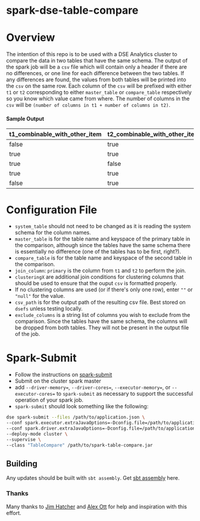 spark-dse-table-compare
====
# Overview
The intention of this repo is to be used with a DSE Analytics cluster to compare the data in two tables that have the same schema. 
The output of the spark job will be a `csv` file which will contain only a header if there are no differences, or one line for each difference between the two tables.
If any differences are found, the values from both tables will be printed into the `csv` on the same row.
Each column of the `csv` will be prefixed with either `t1` or `t2` corresponding to either `master_table` or `compare_table` respectively so you know which value came from where.
The number of columns in the `csv` will be `(number of columns in t1 + number of columns in t2)`.

#### Sample Output

|t1_combinable_with_other_item|t2_combinable_with_other_item|t1_country_code|t2_country_code|t1_item_id|t2_item_id|
|---                          |---                          |---            |---            |---       |---       |
|                        false|                         true|             US|             US|      1139|      1139|
|                         true|                         true|             US|             MX|      1133|      1133|
|                         true|                        false|             US|             US|      1135|      1135|
|                         true|                         true|             CA|             US|      1137|      1137|
|                        false|                         true|             US|             US|      1131|      1131|

# Configuration File
- `system_table` should not need to be changed as it is reading the system schema for the column names.
- `master_table` is for the table name and keyspace of the primary table in the comparison, although since the tables have the same schema there is essentially no difference (one of the tables has to be first, right?).
- `compare_table` is for the table name and keyspace of the second table in the comparison.
- `join_column`: `primary` is the column from `t1` and `t2` to perform the join.
- `clusteringX` are additional join conditions for clustering columns that should be used to ensure that the ouput `csv` is formatted properly.
- If no clustering columns are used (or if there's only one row), enter `""` or `"null"` for the value.
- `csv_path` is for the output path of the resulting csv file. Best stored on `dsefs` unless testing locally.
- `exclude_columns` is a string list of columns you wish to exclude from the comparison. Since the tables have the same schema, the columns will be dropped from both tables. They will not be present in the output file of the job.

# Spark-Submit
- Follow the instructions on [spark-submit](https://docs.datastax.com/en/dse/6.7/dse-dev/datastax_enterprise/tools/dse/dseSpark-submit.html)
- Submit on the cluster spark master
- add `--driver-memory=`, `--driver-cores=`, `--executor-memory=`, or `--executor-cores=` to `spark-submit` as necessary to support the successful operation of your spark job.
- `spark-submit` should look something like the following: 
```bash
dse spark-submit --files /path/to/application.json \
--conf spark.executor.extraJavaOptions=-Dconfig.file=/path/to/application.json \
--conf spark.driver.extraJavaOptions=-Dconfig.file=/path/to/application.json \
--deploy-mode cluster \
--supervise \
--class "TableCompare" /path/to/spark-table-compare.jar
```
## Building
Any updates should be built with `sbt assembly`. Get [sbt assembly](https://github.com/sbt/sbt-assembly) here.

### Thanks
Many thanks to [Jim Hatcher](https://github.com/jhatcher9999) and [Alex Ott](https://github.com/alexott) for help and inspiration with this effort.